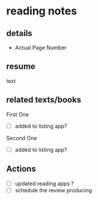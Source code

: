 # reading notes


## details

- Actual Page Number

## resume

text

## related texts/books

First One
- [ ] added to listing app?

Second  One
- [ ] added to listing app?

## Actions

- [ ] updated reading apps ?
- [ ] schedule the review producing